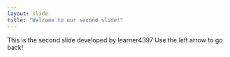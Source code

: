 ```yaml
---
layout: slide
title: "Welcome to our second slide!"
---
```

This is the second slide developed by learner4397
Use the left arrow to go back!
